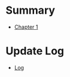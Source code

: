 <!-- START doctoc generated TOC please keep comment here to allow auto update -->
<!-- DON'T EDIT THIS SECTION, INSTEAD RE-RUN doctoc TO UPDATE -->

<!-- END doctoc generated TOC please keep comment here to allow auto update -->

# Summary

- [Chapter 1](./chapter_1.md)

# Update Log
- [Log](./update.md)
